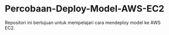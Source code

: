 # Percobaan-Deploy-Model-AWS-EC2
Repositori ini bertujuan untuk mempelajari cara mendeploy model ke AWS EC2.
